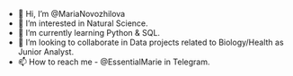 - 👋 Hi, I’m @MariaNovozhilova
- 👀 I’m interested in Natural Science.
- 🌱 I’m currently learning Python & SQL.
- 💞️ I’m looking to collaborate in Data projects related to Biology/Health as Junior Analyst.
- 📫 How to reach me - @EssentialMarie in Telegram.

<!---
MariaNovozhilova/MariaNovozhilova is a ✨ special ✨ repository because its `README.md` (this file) appears on your GitHub profile.
You can click the Preview link to take a look at your changes.
--->
